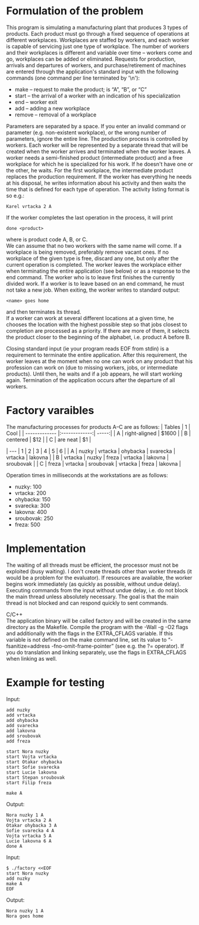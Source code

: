 
# Formulation of the problem 

This program is simulating a manufacturing plant that produces 3 types of products. Each product must go through a fixed sequence of operations at different workplaces. 
Workplaces are staffed by workers, and each worker is capable of servicing just one type of workplace. The number of workers and their workplaces is different and variable 
over time – workers come and go, workplaces can be added or eliminated. Requests for production, arrivals and departures of workers, and purchase/retirement of machines 
are entered through the application's standard input with the following commands (one command per line terminated by '\n'):<br />

- make <product> – request to make the product; <product> is “A”, “B”, or “C”
- start <name> <workplace> – the arrival of a worker with an indication of his specialization
- end <name> – worker exit
- add <workplace> – adding a new workplace
- remove <workplace> – removal of a workplace

Parameters are separated by a space. If you enter an invalid command or parameter (e.g. non-existent workplace), or the wrong number of parameters, ignore the entire line.
The production process is controlled by workers. Each worker will be represented by a separate thread that will be created when the worker arrives and terminated when the worker leaves.
A worker needs a semi-finished product (intermediate product) and a free workplace for which he is specialized for his work. If he doesn't have one or the other, he waits. 
For the first workplace, the intermediate product replaces the production requirement. If the worker has everything he needs at his disposal, he writes information about his 
activity and then waits the time that is defined for each type of operation. The activity listing format is <name> <job> <step> <product> so e.g.: <br />
```
Karel vrtacka 2 A
```
If the worker completes the last operation in the process, it will print
```
done <product>
```
where <product> is product code A, B, or C.<br />
We can assume that no two workers with the same name will come. If a workplace is being removed, preferably remove vacant ones. If no workplace of the given type is free, discard any one, but only after the current operation is completed.
The worker leaves the workplace either when terminating the entire application (see below) or as a response to the end command. The worker who is to leave first finishes the currently divided work. If a worker is to leave based on an end 
command, he must not take a new job. When exiting, the worker writes to standard output:<br />
```
<name> goes home
```
and then terminates its thread.<br />
If a worker can work at several different locations at a given time, he chooses the location with the highest possible step so that jobs closest to completion are processed as a priority. 
If there are more of them, it selects the product closer to the beginning of the alphabet, i.e. product A before B.

Closing standard input (ie your program reads EOF from stdin) is a requirement to terminate the entire application. After this requirement, the worker leaves at the moment when no one can 
work on any product that his profession can work on (due to missing workers, jobs, or intermediate products). Until then, he waits and if a job appears, he will start working again. 
Termination of the application occurs after the departure of all workers.


# Factory varaibles

The manufacturing processes for products A–C are as follows:
| Tables        | 1          | Cool  |
| ------------- |:-------------:| -----:|
| A     | right-aligned | $1600 |
| B     | centered      |   $12 |
| C     | are neat      |    $1 |

| --- | 1 | 2 | 3 | 4 | 5 | 6 |
| A | nuzky |	vrtacka |	ohybacka |	svarecka |	vrtacka |	lakovna |
| B | vrtacka |	nuzky |	freza |	vrtacka |	lakovna |	sroubovak |
| C | freza |	vrtacka |	sroubovak |	vrtacka |	freza |	lakovna |

Operation times in milliseconds at the workstations are as follows:<br />
* nuzky: 100
* vrtacka: 200
* ohybacka: 150
* svarecka: 300
* lakovna: 400
* sroubovak: 250
* freza: 500

# Implementation 

The waiting of all threads must be efficient, the processor must not be exploited (busy waiting).
I don't create threads other than worker threads (it would be a problem for the evaluator).
If resources are available, the worker begins work immediately (as quickly as possible, without undue delay).
Executing commands from the input without undue delay, i.e. do not block the main thread unless absolutely necessary. The goal is that the main thread is not blocked and can respond quickly to sent commands.<br />

C/C++<br />
The application binary will be called factory and will be created in the same directory as the Makefile.
Compile the program with the -Wall -g -O2 flags and additionally with the flags in the EXTRA_CFLAGS variable. If this variable is not defined on the make command line, set its value to “-fsanitize=address -fno-omit-frame-pointer” 
(see e.g. the ?= operator). If you do translation and linking separately, use the flags in EXTRA_CFLAGS when linking as well.

# Example for testing 

Input:
```
add nuzky
add vrtacka
add ohybacka
add svarecka
add lakovna
add sroubovak
add freza

start Nora nuzky
start Vojta vrtacka
start Otakar ohybacka
start Sofie svarecka
start Lucie lakovna
start Stepan sroubovak
start Filip freza

make A
```
Output:
```
Nora nuzky 1 A
Vojta vrtacka 2 A
Otakar ohybacka 3 A
Sofie svarecka 4 A
Vojta vrtacka 5 A
Lucie lakovna 6 A
done A
```
Input:
```
$ ./factory <<EOF
start Nora nuzky
add nuzky
make A
EOF
```
Output:
```
Nora nuzky 1 A
Nora goes home
```
